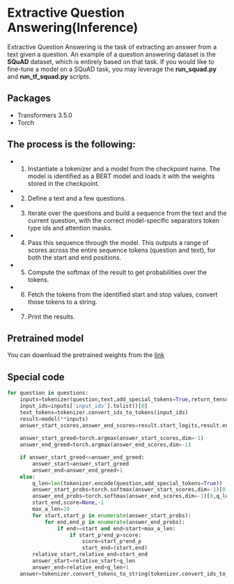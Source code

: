 # Extractive Question Answering(Inference)
Extractive Question Answering is the task of extracting an answer from a text given a question. An example of a question answering dataset is the **SQuAD** dataset, which is entirely based on that task. If you would like to fine-tune a model on a SQuAD task, you may leverage the **run_squad.py** and **run_tf_squad.py** scripts.

## Packages
- Transformers 3.5.0
- Torch

## The process is the following:
- 1) Instantiate a tokenizer and a model from the checkpoint name. The model is identified as a BERT model and loads it with the weights stored in the checkpoint.

- 2) Define a text and a few questions.

- 3) Iterate over the questions and build a sequence from the text and the current question, with the correct model-specific separators token type ids and attention masks.

- 4) Pass this sequence through the model. This outputs a range of scores across the entire sequence tokens (question and text), for both the start and end positions.

- 5) Compute the softmax of the result to get probabilities over the tokens.

- 6) Fetch the tokens from the identified start and stop values, convert those tokens to a string.

- 7) Print the results.

## Pretrained model
You can download the pretrained weights from the [link](https://huggingface.co/bert-large-uncased-whole-word-masking-finetuned-squad/tree/main)

## Special code
```python
for question in questions:
    inputs=tokenizer(question,text,add_special_tokens=True,return_tensors='pt')
    input_ids=inputs['input_ids'].tolist()[0]
    text_tokens=tokenizer.convert_ids_to_tokens(input_ids)
    result=model(**inputs)
    answer_start_scores,answer_end_scores=result.start_logits,result.end_logits
    
    answer_start_greed=torch.argmax(answer_start_scores,dim=-1)
    answer_end_greed=torch.argmax(answer_end_scores,dim=-1)

    if answer_start_greed<=answer_end_greed:
        answer_start=answer_start_greed
        answer_end=answer_end_greed+1
    else:
        q_len=len(tokenizer.encode(question,add_special_tokens=True))
        answer_start_probs=torch.softmax(answer_start_scores,dim=-1)[0,q_len:-1]
        answer_end_probs=torch.softmax(answer_end_scores,dim=-1)[0,q_len:-1]
        start_end,score=None,-1
        max_a_len=20
        for start,start_p in enumerate(answer_start_probs):
            for end,end_p in enumerate(answer_end_probs):
                if end>=start and end<start+max_a_len:
                    if start_p*end_p>score:
                        score=start_p*end_p
                        start_end=(start,end)
        relative_start,relative_end=start_end
        answer_start=relative_start+q_len
        answer_end=relative_end+q_len+1
    answer=tokenizer.convert_tokens_to_string(tokenizer.convert_ids_to_tokens(input_ids[answer_start:answer_end]))
```